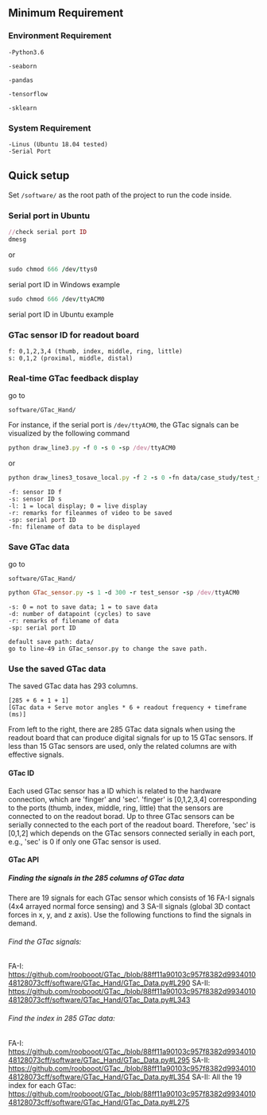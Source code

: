 
## Minimum Requirement

### Environment Requirement
```
-Python3.6

-seaborn

-pandas

-tensorflow

-sklearn
```
### System Requirement
```
-Linus (Ubuntu 18.04 tested)
-Serial Port
```
## Quick setup
Set  ```/software/``` as the root path of the project to run the code inside.
### Serial port in Ubuntu
```ruby
//check serial port ID
dmesg
```
or
```ruby
sudo chmod 666 /dev/ttys0 
```
serial port ID in Windows example
```ruby
sudo chmod 666 /dev/ttyACM0 
```
serial port ID in Ubuntu example
### GTac sensor ID for readout board
```
f: 0,1,2,3,4 (thumb, index, middle, ring, little)
s: 0,1,2 (proximal, middle, distal)
```
### Real-time GTac feedback display
go to
```
software/GTac_Hand/
```
For instance, if the serial port is ```/dev/ttyACM0```, the GTac signals can be visualized by the following command
```ruby
python draw_line3.py -f 0 -s 0 -sp /dev/ttyACM0
```
or
```ruby
python draw_lines3_tosave_local.py -f 2 -s 0 -fn data/case_study/test_sensor_300_GTAC_Gripper20220420_172845.csv -l 0 -r test -sp /dev/ttyACM0
```
```
-f: sensor ID f
-s: sensor ID s
-l: 1 = local display; 0 = live display
-r: remarks for fileanmes of video to be saved
-sp: serial port ID
-fn: filename of data to be displayed
```
### Save GTac data
go to
```
software/GTac_Hand/
```
```ruby
python GTac_sensor.py -s 1 -d 300 -r test_sensor -sp /dev/ttyACM0
```
```
-s: 0 = not to save data; 1 = to save data
-d: number of datapoint (cycles) to save
-r: remarks of filename of data
-sp: serial port ID
```
```
default save path: data/
go to line-49 in GTac_sensor.py to change the save path.
```
### Use the saved GTac data
The saved GTac data has 293 columns. 
```
[285 + 6 + 1 + 1]
[GTac data + Serve motor angles * 6 + readout frequency + timeframe (ms)]
```
From left to the right, there are 285 GTac data signals when using the readout board that can produce digital signals for up to 15 GTac sensors. If less than 15 GTac sensors are used, only the related columns are with effective signals. 
#### GTac ID
Each used GTac sensor has a ID which is related to the hardware connection, which are 'finger' and 'sec'. 'finger' is [0,1,2,3,4] corresponding to the ports (thumb, index, middle, ring, little) that the sensors are connected to on the readout borad. Up to three GTac sensors can be serially connected to the each port of the readout board. Therefore, 'sec' is [0,1,2] which depends on the GTac sensors connected serially in each port, e.g., 'sec' is 0 if only one GTac sensor is used. 
#### GTac API 
##### Finding the signals in the 285 columns of GTac data
There are 19 signals for each GTac sensor which consists of 16 FA-I signals (4x4 arrayed normal force sensing) and 3 SA-II signals (global 3D contact forces in x, y, and z axis). Use the following functions to find the signals in demand.

###### Find the GTac signals:
FA-I:
https://github.com/roobooot/GTac_/blob/88ff11a90103c957f8382d993401048128073cff/software/GTac_Hand/GTac_Data.py#L290
SA-II:
https://github.com/roobooot/GTac_/blob/88ff11a90103c957f8382d993401048128073cff/software/GTac_Hand/GTac_Data.py#L343

###### Find the index in 285 GTac data:
FA-I:
https://github.com/roobooot/GTac_/blob/88ff11a90103c957f8382d993401048128073cff/software/GTac_Hand/GTac_Data.py#L295
SA-II:
https://github.com/roobooot/GTac_/blob/88ff11a90103c957f8382d993401048128073cff/software/GTac_Hand/GTac_Data.py#L354
SA-II:
All the 19 index for each GTac:
https://github.com/roobooot/GTac_/blob/88ff11a90103c957f8382d993401048128073cff/software/GTac_Hand/GTac_Data.py#L275
